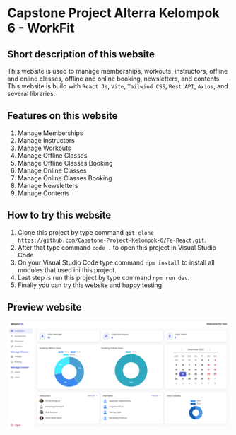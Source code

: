 # Capstone Project Alterra Kelompok 6 - WorkFit

## Short description of this website

This website is used to manage memberships, workouts, instructors, offline and online classes, offline and online booking, newsletters, and contents. This website is build with `React Js`, `Vite`, `Tailwind CSS`, `Rest API`, `Axios`, and several libraries.

## Features on this website

1. Manage Memberships
2. Manage Instructors
3. Manage Workouts
4. Manage Offline Classes
5. Manage Offline Classes Booking
6. Manage Online Classes
7. Manage Online Classes Booking
8. Manage Newsletters
9. Manage Contents

## How to try this website

1. Clone this project by type command `git clone https://github.com/Capstone-Project-Kelompok-6/Fe-React.git`.
2. After that type command `code .` to open this project in Visual Studio Code
3. On your Visual Studio Code type command `npm install` to install all modules that used ini this project.
4. Last step is run this project by type command `npm run dev`.
5. Finally you can try this website and happy testing.

## Preview website

![preview-website](./src/assets/img/png/dsahboard%202.png)
